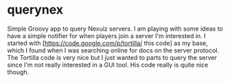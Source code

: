querynex
========

Simple Groovy app to query Nexuiz servers. I am playing with some ideas to have a simple notifier for when players join a server I'm interested in. I started with [https://code.google.com/p/tortilla/ this code] as my base, which I found when I was searching online for docs on the server protocol. The Tortilla code is very nice but I just wanted to parts to query the server since I'm not really interested in a GUI tool. His code really is quite nice though.